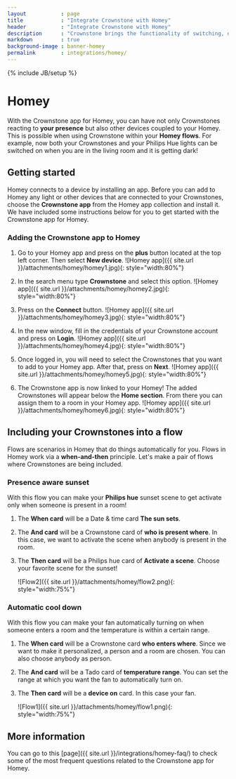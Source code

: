 ```yaml
---
layout           : page
title            : "Integrate Crownstone with Homey"
header           : "Integrate Crownstone with Homey"
description      : "Crownstone brings the functionality of switching, dimming, and presence information to your Homey flows"
markdown         : true
background-image : banner-homey
permalink        : integrations/homey/
---
```


{% include JB/setup %}


# Homey

With the Crownstone app for Homey, you can have not only Crownstones reacting to **your presence** but also other devices coupled to your Homey. 
This is possible when using Crownstone within your **Homey flows**. For example, now both your Crownstones and your Philips Hue lights can be switched on when you are in the living room and it is getting dark!

## Getting started

Homey connects to a device by installing an app. Before you can add to Homey any light or other devices that are connected to your Crownstones, choose the **Crownstone app** from the Homey app collection and install it. 
We have included some instructions below for you to get started with the Crownstone app for Homey.

### Adding the Crownstone app to Homey

1. Go to your Homey app and press on the **plus** button located at the top left corner. Then select **New device**.
   ![Homey app]({{ site.url }}/attachments/homey/homey1.jpg){: style="width:80%"}

2. In the search menu type **Crownstone** and select this option.
   ![Homey app]({{ site.url }}/attachments/homey/homey2.jpg){: style="width:80%"}

3. Press on the **Connect** button.
   ![Homey app]({{ site.url }}/attachments/homey/homey3.jpg){: style="width:80%"}

4. In the new window, fill in the credentials of your Crownstone account and press on **Login**.
   ![Homey app]({{ site.url }}/attachments/homey/homey4.jpg){: style="width:80%"}
   
5. Once logged in, you will need to select the Crownstones that you want to add to your Homey app. After that, press on **Next**.
   ![Homey app]({{ site.url }}/attachments/homey/homey5.jpg){: style="width:80%"}

6. The Crownstone app is now linked to your Homey! The added Crownstones will appear below the **Home section**. From there you can assign them to a room in your Homey app.
   ![Homey app]({{ site.url }}/attachments/homey/homey6.jpg){: style="width:80%"}
   

## Including your Crownstones into a flow

Flows are scenarios in Homey that do things automatically for you. Flows in Homey work via a **when-and-then** principle. 
Let's make a pair of flows where Crownstones are being included.

    
### Presence aware sunset

With this flow you can make your **Philips hue** sunset scene to get activate only when someone is present in a room! 

1. The **When card** will be a Date & time card **The sun sets**.
2. The **And card** will be a Crownstone card of **who is present where**. In this case, we want to activate the scene when anybody is present in the room.
3. The **Then card** will be a Philips hue card of **Activate a scene**. Choose your favorite scene for the sunset!

    ![Flow2]({{ site.url }}/attachments/homey/flow2.png){: style="width:75%"}

    
### Automatic cool down

With this flow you can make your fan automatically turning on when someone enters a room and the temperature is within a certain range.

1. The **When card** will be a Crownstone card **who enters where**. Since we want to make it personalized, a person and a room are chosen. You can also choose anybody as person.
2. The **And card** will be a Tado card of **temperature range**. You can set the range at which you want the fan to automatically turn on.
3. The **Then card** will be a **device on** card. In this case your fan. 

   ![Flow1]({{ site.url }}/attachments/homey/flow1.png){: style="width:75%"}
   
## More information 

You can go to this [page]({{ site.url }}/integrations/homey-faq/) to check some of the most frequent questions related to the Crownstone app for Homey.
